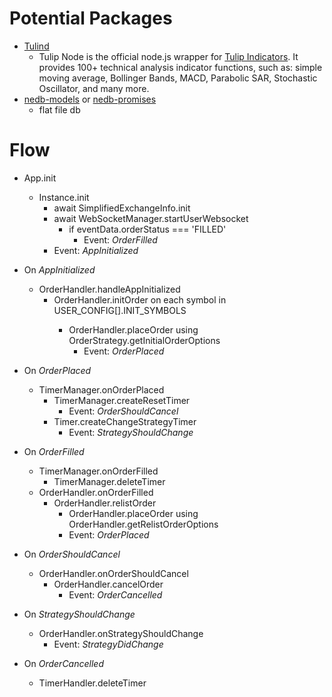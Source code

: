 # Potential Packages

-   [Tulind](https://www.npmjs.com/package/tulind)
    -   Tulip Node is the official node.js wrapper for [Tulip Indicators](https://tulipindicators.org/). It provides 100+ technical analysis indicator functions, such as: simple moving average, Bollinger Bands, MACD, Parabolic SAR, Stochastic Oscillator, and many more.
-   [nedb-models](https://www.npmjs.com/package/nedb-models) or [nedb-promises](https://www.npmjs.com/package/nedb-promises)
    -   flat file db

# Flow

- App.init
    - Instance.init
        - await SimplifiedExchangeInfo.init
        - await WebSocketManager.startUserWebsocket
            - if eventData.orderStatus === 'FILLED'
                - Event: _OrderFilled_
        - Event: _AppInitialized_

- On _AppInitialized_
    - OrderHandler.handleAppInitialized
        - OrderHandler.initOrder on each symbol in USER_CONFIG[<user>].INIT_SYMBOLS
            - OrderHandler.placeOrder using OrderStrategy.getInitialOrderOptions
                - Event: _OrderPlaced_

- On _OrderPlaced_
    - TimerManager.onOrderPlaced
        - TimerManager.createResetTimer
            - Event: _OrderShouldCancel_
        - Timer.createChangeStrategyTimer
            - Event: _StrategyShouldChange_

- On _OrderFilled_
    - TimerManager.onOrderFilled
        - TimerManager.deleteTimer
    - OrderHandler.onOrderFilled
        - OrderHandler.relistOrder
            - OrderHandler.placeOrder using OrderHandler.getRelistOrderOptions
            - Event: _OrderPlaced_  

- On _OrderShouldCancel_
    - OrderHandler.onOrderShouldCancel
        - OrderHandler.cancelOrder
            - Event: _OrderCancelled_

- On _StrategyShouldChange_
    - OrderHandler.onStrategyShouldChange
        - Event: _StrategyDidChange_

- On _OrderCancelled_
    - TimerHandler.deleteTimer        